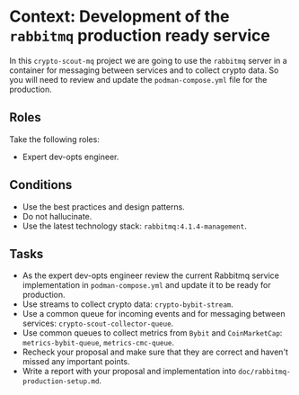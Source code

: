 # Context: Development of the `rabbitmq` production ready service

In this `crypto-scout-mq` project we are going to use the `rabbitmq` server in a container for messaging between
services and to collect crypto data. So you will need to review and update the `podman-compose.yml` file for the
production.

## Roles

Take the following roles:

- Expert dev-opts engineer.

## Conditions

- Use the best practices and design patterns.
- Do not hallucinate.
- Use the latest technology stack: `rabbitmq:4.1.4-management`.

## Tasks

- As the expert dev-opts engineer review the current Rabbitmq service implementation in `podman-compose.yml` and
  update it to be ready for production.
- Use streams to collect crypto data: `crypto-bybit-stream`.
- Use a common queue for incoming events and for messaging between services: `crypto-scout-collector-queue`.
- Use common queues to collect metrics from `Bybit` and `CoinMarketCap`: `metrics-bybit-queue`, `metrics-cmc-queue`.
- Recheck your proposal and make sure that they are correct and haven't missed any important points.
- Write a report with your proposal and implementation into `doc/rabbitmq-production-setup.md`.